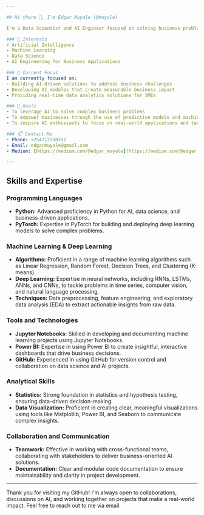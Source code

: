 ```yaml
---

## Hi there 👋, I'm Edgar Muyale (@muyale)

I'm a Data Scientist and AI Engineer focused on solving business problems with AI. I specialize in creating data-driven solutions using machine learning and deep learning techniques to drive business transformation. With a solid foundation in statistics and AI, I design and deploy scalable AI solutions to tackle real-world challenges across industries.

### 👀 Interests
- Artificial Intelligence
- Machine Learning
- Data Science
- AI Engineering for Business Applications

### 🌱 Current Focus
I am currently focused on:
- Building AI-driven solutions to address business challenges
- Developing AI modules that create measurable business impact
- Providing real-time data analytics solutions for SMEs

### 💞️ Goals
- To leverage AI to solve complex business problems
- To empower businesses through the use of predictive models and machine learning techniques
- To inspire AI enthusiasts to focus on real-world applications and tangible outcomes

### 📫 Contact Me
- Phone: +254712310352
- Email: edgarmuyale@gmail.com
- Medium: [https://medium.com/@edgar_muyale](https://medium.com/@edgar_muyale)

---
```


## Skills and Expertise

### Programming Languages
- **Python:** Advanced proficiency in Python for AI, data science, and business-driven applications.
- **PyTorch:** Expertise in PyTorch for building and deploying deep learning models to solve complex problems.

### Machine Learning & Deep Learning
- **Algorithms:** Proficient in a range of machine learning algorithms such as Linear Regression, Random Forest, Decision Trees, and Clustering (K-means).
- **Deep Learning:** Expertise in neural networks, including RNNs, LSTMs, ANNs, and CNNs, to tackle problems in time series, computer vision, and natural language processing.
- **Techniques:** Data preprocessing, feature engineering, and exploratory data analysis (EDA) to extract actionable insights from raw data.

### Tools and Technologies
- **Jupyter Notebooks:** Skilled in developing and documenting machine learning projects using Jupyter Notebooks.
- **Power BI:** Expertise in using Power BI to create insightful, interactive dashboards that drive business decisions.
- **GitHub:** Experienced in using GitHub for version control and collaboration on data science and AI projects.

### Analytical Skills
- **Statistics:** Strong foundation in statistics and hypothesis testing, ensuring data-driven decision-making.
- **Data Visualization:** Proficient in creating clear, meaningful visualizations using tools like Matplotlib, Power BI, and Seaborn to communicate complex insights.

### Collaboration and Communication
- **Teamwork:** Effective in working with cross-functional teams, collaborating with stakeholders to deliver business-oriented AI solutions.
- **Documentation:** Clear and modular code documentation to ensure maintainability and clarity in project development.

---

Thank you for visiting my GitHub! I'm always open to collaborations, discussions on AI, and working together on projects that make a real-world impact. Feel free to reach out to me via email.

